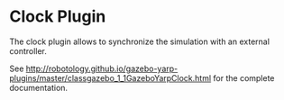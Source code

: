 Clock Plugin
===================

The clock plugin allows to synchronize the simulation with an external controller.

See http://robotology.github.io/gazebo-yarp-plugins/master/classgazebo_1_1GazeboYarpClock.html for the complete documentation.
